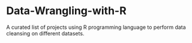 # Data-Wrangling-with-R
A curated list of projects using R programming language to perform data cleansing on different datasets.
